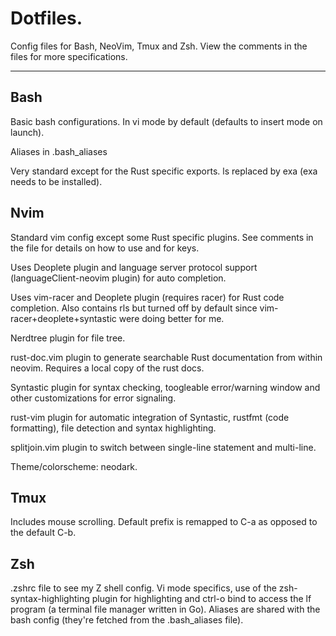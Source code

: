 # Dotfiles.


Config files for Bash, NeoVim, Tmux and Zsh.
View the comments in the files for more specifications.


---


## Bash


Basic bash configurations. In vi mode by default (defaults to insert mode on launch).


Aliases in .bash_aliases


Very standard except for the Rust specific exports. ls replaced by exa (exa needs
to be installed).


## Nvim


Standard vim config except some Rust specific plugins.
See comments in the file for details on how to use and for keys.


Uses Deoplete plugin and language server protocol support (languageClient-neovim plugin) 
for auto completion.


Uses vim-racer and Deoplete plugin (requires racer) for Rust code completion.
Also contains rls but turned off by default since vim-racer+deoplete+syntastic 
were doing better for me.


Nerdtree plugin for file tree.


rust-doc.vim plugin to generate searchable Rust documentation from within neovim.
Requires a local copy of the rust docs.


Syntastic plugin for syntax checking, toogleable error/warning window and 
other customizations for error signaling.


rust-vim plugin for automatic integration of Syntastic, rustfmt (code formatting),
file detection and syntax highlighting.


splitjoin.vim plugin to switch between single-line statement and multi-line.


Theme/colorscheme: neodark.


## Tmux


Includes mouse scrolling. Default prefix is remapped to C-a as 
opposed to the default C-b.


## Zsh


.zshrc file to see my Z shell config. 
Vi mode specifics, use of the zsh-syntax-highlighting plugin 
for highlighting and ctrl-o bind to access the lf program 
(a terminal file manager written in Go). Aliases are 
shared with the bash config (they're fetched from 
the .bash_aliases file).
